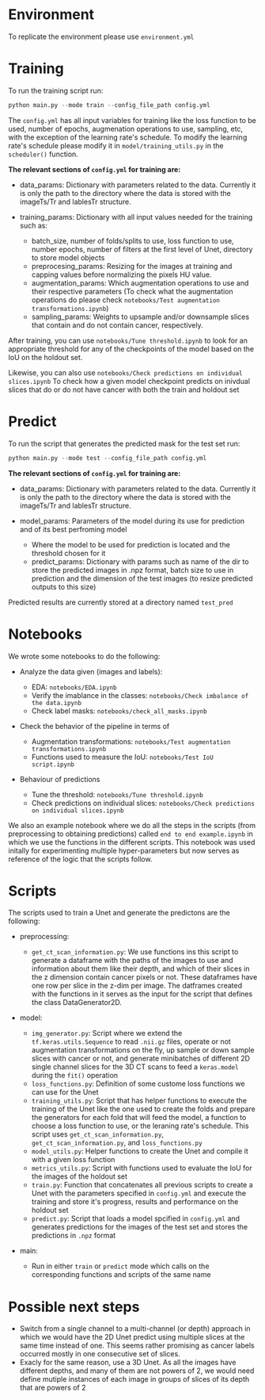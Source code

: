 # Environment

To replicate the environment please use `environment.yml`

# Training

To run the training script run: 


```python
python main.py --mode train --config_file_path config.yml 
```

The `config.yml` has all input variables for training like the loss function to be used, number of epochs, augmenation operations to use, sampling, etc, with the exception of the learning rate's schedule. To modify the learning rate's schedule please modify it in `model/training_utils.py` in the `scheduler()` function.

**The relevant sections of `config.yml` for training are:**

 - data_params: Dictionary with parameters related to the data. Currently it is only the path to the directory where the data is stored with the imageTs/Tr and lablesTr structure.
 
 
 - training_params: Dictionary with all input values needed for the training such as:
     - batch_size, number of folds/splits to use, loss function to use, number epochs, number of filters at the first level of Unet, directory to store model objects
     - preprocesing_params: Resizing for the images at training and capping values before normalizing the pixels HU value.
     - augmentation_params: Which augmentation operations to use and their respective parameters (To check what the augmentation operations do please check `notebooks/Test augmentation transformations.ipynb`)
     - sampling_params: Weights to upsample and/or downsample slices that contain and do not contain cancer, respectively.

After training, you can use `notebooks/Tune threshold.ipynb` to look for an appropriate threshold for any of the checkpoints of the model based on the IoU on the holdout set.

Likewise, you can also use `notebooks/Check predictions on individual slices.ipynb` To check how a given model checkpoint predicts on inivdual slices that do or do not have cancer with both the train and holdout set 

# Predict

To run the script that generates the predicted mask for the test set run: 


```python
python main.py --mode test --config_file_path config.yml 
```

**The relevant sections of `config.yml` for training are:**

 - data_params: Dictionary with parameters related to the data. Currently it is only the path to the directory where the data is stored with the imageTs/Tr and lablesTr structure.
 
 - model_params: Parameters of the model during its use for prediction and of its best perfroming model
     - Where the model to be used for prediction is located and the threshold chosen for it
     - predict_params: Dictionary with params such as name of the dir to store the predicted images in .npz format, batch size to use in prediction and the dimension of the test images (to resize predicted outputs to this size) 
     
Predicted results are currently stored at a directory named `test_pred`

# Notebooks

We wrote some notebooks to do the following:

 - Analyze the data given (images and labels):
     - EDA: `notebooks/EDA.ipynb`
     - Verify the imablance in the classes: `notebooks/Check imbalance of the data.ipynb`
     - Check label masks: `notebooks/check_all_masks.ipynb`
     
     
     
 - Check the behavior of the pipeline in terms of
     - Augmentation transformations: `notebooks/Test augmentation transformations.ipynb`
     - Functions used to measure the IoU: `notebooks/Test IoU script.ipynb`
 - Behaviour of predictions
     - Tune the threshold: `notebooks/Tune threshold.ipynb`
     - Check predictions on individual slices: `notebooks/Check predictions on individual slices.ipynb`
     
We also an example notebook where we do all the steps in the scripts (from preprocessing to obtaining predictions) called `end to end example.ipynb` in which we use the functions in the different scripts. This notebook was used initally for experimenting multiple hyper-parameters but now serves as reference of the logic that the scripts follow.

# Scripts

The scripts used to train a Unet and generate the predictons are the following:

 - preprocessing:
     - `get_ct_scan_information.py`: We use functions ins this script to generate a dataframe with the paths of the images to use and information about them like their depth, and which of their slices in the z dimension contain cancer pixels or not. These dataframes have one row per slice in the z-dim per image. The datframes created with the functions in it serves as the input for the script that defines the class DataGenerator2D.
  
  - model:
      - `img_generator.py`: Script where we extend the `tf.keras.utils.Sequence` to read `.nii.gz` files, operate or not augmentation transformations on the fly, up sample or down sample slices with cancer or not, and generate minibatches of different 2D single channel slices for the 3D CT scans to feed a `keras.model` during the `fit()` operation
      - `loss_functions.py`: Definition of some custome loss functions we can use for the Unet
      - `training_utils.py`: Script that has helper functions to execute the training of the Unet like the one used to create the folds and prepare the generators for each fold that will feed the model, a function to choose a loss function to use, or the leraning rate's schedule. This script uses `get_ct_scan_information.py`, `get_ct_scan_information.py`, and `loss_functions.py`
      - `model_utils.py`: Helper functions to create the Unet and compile it with a given loss function
      - `metrics_utils.py`: Script with functions used to evaluate the IoU for the images of the holdout set
      - `train.py`: Function that concatenates all previous scripts to create a Unet with the parameters specified in `config.yml` and execute the training and store it's progress, results and performance on the holdout set
      - `predict.py`: Script that loads a model spcified in `config.yml` and generates predictions for the images of the test set and stores the predictions in `.npz` format
      
  - main:
      - Run in either `train` or `predict` mode which calls on the corresponding functions and scripts of the same name

# Possible next steps

 - Switch from a single channel to a multi-channel (or depth) approach in which we would have the 2D Unet predict using multiple slices at the same time instead of one. This seems rather promising as cancer labels occurred mostly in one consecutive set of slices.
 - Exacly for the same reason, use a 3D Unet. As all the images have different depths, and many of them are not powers of 2, we would need define mutiple instances of each image in groups of slices of its depth that are powers of 2 

